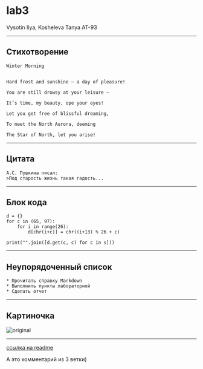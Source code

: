 # lab3
Vysotin Ilya, Kosheleva Tanya AT-93
***
## Стихотворение
                                                                                                                        
    Winter Morning  

  
    Hard frost and sunshine – a day of pleasure!  

    You are still drowsy at your leisure –  

    It’s time, my beauty, ope your eyes!  

    Let you get free of blissful dreaming,  

    To meet the North Aurora, deeming  

    The Star of North, let you arise!  

                                                                                                        
***
## Цитата

    А.С. Пушкина писал:
    >Под старость жизнь такая гадость...
    
***
## Блок кода
    d = {}                                                       
    for c in (65, 97):                                           
        for i in range(26):                                      
            d[chr(i+c)] = chr((i+13) % 26 + c)                   
                                                             
    print("".join([d.get(c, c) for c in s]))              
***
## Неупорядоченный список

    * Прочитать справку Markdown
    * Выполнить пункты лабораторной
    * Сделать отчет
    
***
## Картиночка
![original](https://user-images.githubusercontent.com/105457873/168159706-707b85c8-cbfd-4b78-85f6-347120fb45b8.jpg)
***    
[ссылка на readme](https://github.com/iamtanyacat/lalala/blob/main/README.md)



А это комментарий из 3 ветки)
